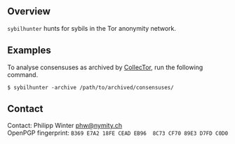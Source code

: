 Overview
--------
`sybilhunter` hunts for sybils in the Tor anonymity network.

Examples
--------
To analyse consensuses as archived by
[CollecTor](https://collector.torproject.org), run the following command.

    $ sybilhunter -archive /path/to/archived/consensuses/

Contact
-------
Contact: Philipp Winter <phw@nymity.ch>  
OpenPGP fingerprint: `B369 E7A2 18FE CEAD EB96  8C73 CF70 89E3 D7FD C0D0`

